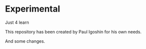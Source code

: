 # Experimental
Just 4 learn

This repository has been created by Paul <Algernon> Igoshin for his own needs. 

And some changes.
